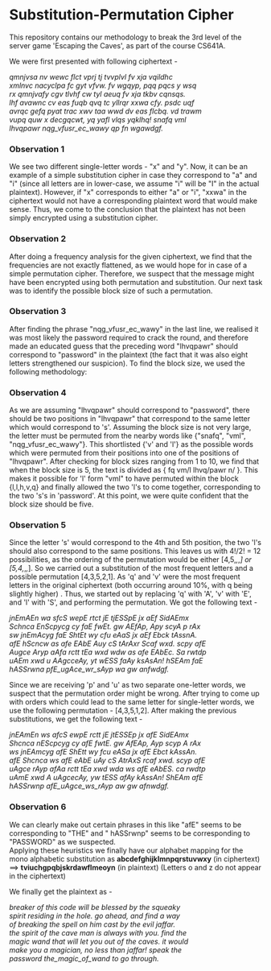 # Substitution-Permutation Cipher
This repository contains our methodology to break the 3rd level of the server game 'Escaping the Caves', as part of the course CS641A.

We were first presented with following ciphertext -

  _qmnjvsa nv wewc flct vprj tj tvvplvl fv xja vqildhc_</br>
_xmlnvc nacyclpa fc gyt vfvw. fv wgqyp, pqq pqcs y wsq_</br>
_rx qmnjvafy cgv tlvhf cw tyl aeuq fv xja tkbv cqnsqs._</br>
_lhf avawnc cv eas fuqb qvq tc yllrqr xxwa cfy. psdc uqf_</br>
_avrqc gefq pyat trac xwv taa wwd dv eas flcbq. vd trawm_</br>
_vupq quw x decgqcwt, yq yafl vlqs yqklhq! snafq vml_</br>
_lhvqpawr nqg_vfusr_ec_wawy qp fn wgawdgf._

### Observation 1 
We see two different single-letter words - "x" and "y". Now, it can be an example of a simple substitution cipher in case they correspond to "a" and "i" (since all letters are in lower-case, we assume "i" will be "I" in the actual plaintext). However, if "x" corresponds to either "a" or "i", "xxwa" in the ciphertext would not have a corresponding plaintext word that would make sense. Thus, we come to the conclusion that the plaintext has not been simply encrypted using a substitution cipher.

### Observation 2
After doing a frequency analysis for the given ciphertext, we find that the frequencies are not exactly flattened, as we would hope for in case of a simple permutation cipher. Therefore, we suspect that the message might have been encrypted using both permutation and substitution. Our next task was to identify the possible block size of such a permutation. 

### Observation 3
After finding the phrase "nqg_vfusr_ec_wawy" in the last line, we realised it was most likely the password required to crack the round, and therefore made an educated guess that the preceding word "lhvqpawr" should correspond to "password" in the plaintext (the fact that it was also eight letters strengthened our suspicion). To find the block size, we used the following methodology:

### Observation 4
As we are assuming "lhvqpawr" should correspond to "password", there should be two positions in "lhvqpawr" that correspond to the same letter which would correspond to 's'. Assuming the block size is not very large, the letter must be permuted from the nearby words like {"snafq", "vml", "nqg_vfusr_ec_wawy"}. This shortlisted {'v' and 'l'} as the possible words which were permuted from their positions into one of the positions of "lhvqpawr". After checking for block sizes ranging from 1 to 10, we find that when the block size is 5, the text is divided as { fq vm/l lhvq/pawr n/ }. This makes it possible for 'l' form "vml" to have permuted within the block {l,l,h,v,q} and finally allowed the two 'l's to come together, corresponding to the two 's's in 'password'. At this point, we were quite confident that the block size should be five.

### Observation 5
Since the letter 's' would correspond to the 4th and 5th position, the two 'l's should also correspond to the same positions. This leaves us with 4!/2! = 12 possibilities, as the ordering of the permutation would be either [4,5,_,_,_] or [5,4,_,_,_]. So we carried out a substitution of the most frequent letters and a possible permutation [4,3,5,2,1]. As 'q' and 'v' were the most frequent letters in the original ciphertext (both occurring around 10%, with q being slightly higher) . Thus, we started out by replacing 'q' with 'A', 'v' with 'E', and 'l' with 'S', 
 and performing the permutation. We got the following text - 

_jnEmAEn wa sfcS wepE rtct jE tjESSpE jx aEf SidAEmx_</br>
_Schnca EnScpycg cy faE fwEt. gw AEfAp, Apy scyA p rAx_</br>
_sw jnEmAcyg faE ShtEt wy cfu eAaS jx aEf Ebck tAssnA._</br>
_afE hScncw as afe EAbE Auy cS tArAxr Scaf wxd. scpy afE_</br>
_Augce Aryp aAfa rctt tEa wxd wdw as afe EAbEc. Sa rwtdp_</br>
_uAEm xwd u AAgcceAy, yt wESS faAy ksAsAn! hSEAm faE_</br>
_hASSrwna pfE_ugAce_wr_sAyp wa gw anfwdgf._


Since we are receiving 'p' and 'u' as two separate one-letter words, we suspect that the permutation order might be wrong. After trying to come up with orders which could lead to the same letter for single-letter words, we use the following permutation - [4,3,5,1,2]. After making the previous substitutions, we get the following text - 

_jnEAmEn ws afcS ewpE rctt jE jtESSEp jx afE SidEAmx_</br>
_Shcnca nEScpcyg cy afE fwtE. gw AfEAp, Ayp scyp A rAx_</br>
_ws jnEAmcyg afE ShEtt wy fcu eASa jx afE Ebct kAssAn._</br>
_afE Shcnca ws afE eAbE uAy cS AtrAxS rcaf xwd. scyp afE_</br>
_uAgce rAyp afAa rctt tEa xwd wda ws afE eAbES. ca rwdtp_</br>
_uAmE xwd A uAgcecAy, yw tESS afAy kAssAn! ShEAm afE_</br>
_hASSrwnp afE_uAgce_ws_rAyp aw gw afnwdgf._

### Observation 6
We can clearly make out certain phrases in this like "afE" seems to be corresponding to "THE" and " hASSrwnp" seems to be corresponding to "PASSWORD" as we suspected. </br>
Applying these heuristics we finally have our alphabet mapping for the mono alphabetic substitution as
**abcdefghijklmnpqrstuvwxy** (in ciphertext) ==> **tviuchgpqbjskrdawflmeoyn** (in plaintext) (Letters o and z do not appear in the ciphertext)

We finally get the plaintext as - 

_breaker of this code will be blessed by the squeaky_</br>
_spirit residing in the hole. go ahead, and find a way_</br>
_of breaking the spell on him cast by the evil jaffar._</br>
_the spirit of the cave man is always with you. find the_</br>
_magic wand that will let you out of the caves. it would_</br>
_make you a magician, no less than jaffar! speak the_</br>
_password the_magic_of_wand to go through._

